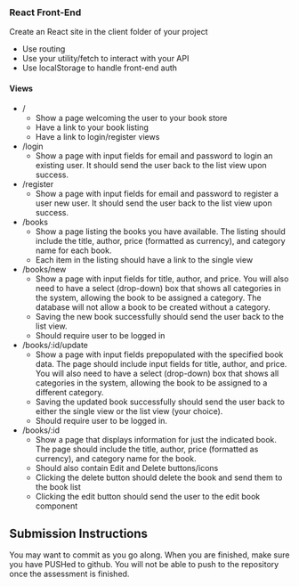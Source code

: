 ### React Front-End

Create an React site in the client folder of your project

- Use routing
- Use your utility/fetch to interact with your API
- Use localStorage to handle front-end auth

#### Views

- /
  - Show a page welcoming the user to your book store
  - Have a link to your book listing
  - Have a link to login/register views
- /login
  - Show a page with input fields for email and password to login an existing user. It should send the user back to the list view upon success.
- /register
  - Show a page with input fields for email and password to register a user new user. It should send the user back to the list view upon success.
- /books
  - Show a page listing the books you have available. The listing should include the title, author, price (formatted as currency), and category name for each book.
  - Each item in the listing should have a link to the single view
- /books/new
  - Show a page with input fields for title, author, and price. You will also need to have a select (drop-down) box that shows all categories in the system, allowing the book to be assigned a category. The database will not allow a book to be created without a category.
  - Saving the new book successfully should send the user back to the list view.
  - Should require user to be logged in
- /books/:id/update
  - Show a page with input fields prepopulated with the specified book data. The page should include input fields for title, author, and price. You will also need to have a select (drop-down) box that shows all categories in the system, allowing the book to be assigned to a different category.
  - Saving the updated book successfully should send the user back to either the single view or the list view (your choice).
  - Should require user to be logged in.
- /books/:id
  - Show a page that displays information for just the indicated book. The page should include the title, author, price (formatted as currency), and category name for the book.
  - Should also contain Edit and Delete buttons/icons
  - Clicking the delete button should delete the book and send them to the book list
  - Clicking the edit button should send the user to the edit book component

## Submission Instructions

You may want to commit as you go along. When you are finished, make sure you have PUSHed to github. You will not be able to push to the repository once the assessment is finished.
